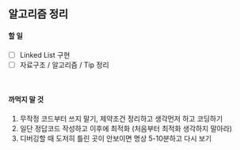 ## 알고리즘 정리

#### 할 일
  - [ ] Linked List 구현
  - [ ] 자료구조 / 알고리즘 / Tip 정리

<br>

#### 까먹지 말 것
1. 무작정 코드부터 쓰지 말기, 제약조건 정리하고 생각먼저 하고 코딩하기
2. 일단 정답코드 작성하고 이후에 최적화 (처음부터 최적화 생각하지 말아라)
3. 디버깅할 때 도저히 틀린 곳이 안보이면 명상 5-10분하고 다시 보기
